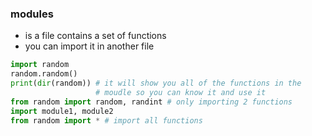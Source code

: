 ### modules
- is a file contains a set of functions
- you can import it in another file
```python
import random
random.random()
print(dir(random)) # it will show you all of the functions in the
                   # moudle so you can know it and use it
from random import random, randint # only importing 2 functions
import module1, module2
from random import * # import all functions
```